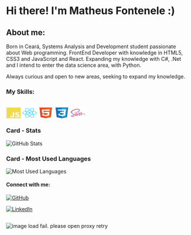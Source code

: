 
# **Hi there! I'm Matheus Fontenele** :)

## **About me:**

Born in Ceará, Systems Analysis and Development student passionate about Web programming. FrontEnd Developer with knowledge in HTML5, CSS3 and JavaScript and React.
Expanding my knowledge with C#, .Net and I intend to enter the data science area, with Python.

Always curious and open to new areas, seeking to expand my knowledge.



### **My Skills:**

<div style="display: inline_block"><br>
  <img align="center" alt="Math-Js" height="30" width="40" src="https://raw.githubusercontent.com/devicons/devicon/master/icons/javascript/javascript-plain.svg">
  <img align="center" alt="Math-React" height="30" width="40" src="https://raw.githubusercontent.com/devicons/devicon/master/icons/react/react-original.svg">
  <img align="center" alt="Math-HTML" height="30" width="40" src="https://raw.githubusercontent.com/devicons/devicon/master/icons/html5/html5-original.svg">
  <img align="center" alt="Math-CSS" height="30" width="40" src="https://raw.githubusercontent.com/devicons/devicon/master/icons/css3/css3-original.svg">
  <img align="center" alt="Math-SASS" height="30" width="40" src="https://raw.githubusercontent.com/devicons/devicon/master/icons/sass/sass-original.svg">
</div>

### **Card - Stats**

![GitHub Stats](https://github-readme-stats.vercel.app/api?username=matheFontenele&theme=transparent&bg_color=000&border_color=30A3DC&show_icons=true&icon_color=30A3DC&title_color=E94D5F&text_color=FFF)


### **Card - Most Used Languages**

![Most Used Languages](https://github-readme-stats-git-masterrstaa-rickstaa.vercel.app/api/top-langs/?username=matheFontenele&layout=compact&bg_color=000&border_color=30A3DC&title_color=E94D5F&text_color=FFF)



#### **Connect with me:**

[![GitHub](https://img.shields.io/badge/matheFontenele-000?style=for-the-badge&logo=github&logoColor=0E76A8)](https://github.com/matheFontenele)

[![LinkedIn](https://img.shields.io/badge/Matheus_Fontenele-000?style=for-the-badge&logo=linkedin&logoColor=0E76A8)](https://www.linkedin.com/in/matheus-fontenele-2a40a4175/)

  
  ##
 

![image load fail. please open proxy retry](https://github.com/fz6m/commit-snake/blob/snk/snk.svg)






